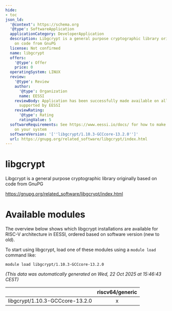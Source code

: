 ```yaml
---
hide:
- toc
json_ld:
  '@context': https://schema.org
  '@type': SoftwareApplication
  applicationCategory: DeveloperApplication
  description: Libgcrypt is a general purpose cryptographic library originally based
    on code from GnuPG
  license: Not confirmed
  name: libgcrypt
  offers:
    '@type': Offer
    price: 0
  operatingSystem: LINUX
  review:
    '@type': Review
    author:
      '@type': Organization
      name: EESSI
    reviewBody: Application has been successfully made available on all architectures
      supported by EESSI
    reviewRating:
      '@type': Rating
      ratingValue: 5
  softwareRequirements: See https://www.eessi.io/docs/ for how to make EESSI available
    on your system
  softwareVersion: '[''libgcrypt/1.10.3-GCCcore-13.2.0'']'
  url: https://gnupg.org/related_software/libgcrypt/index.html
---
```


libgcrypt
=========


Libgcrypt is a general purpose cryptographic library originally based on code from GnuPG

https://gnupg.org/related_software/libgcrypt/index.html
# Available modules


The overview below shows which libgcrypt installations are available for RISC-V architecture in EESSI, ordered based on software version (new to old).

To start using libgcrypt, load one of these modules using a `module load` command like:

```shell
module load libgcrypt/1.10.3-GCCcore-13.2.0
```

*(This data was automatically generated on Wed, 22 Oct 2025 at 15:46:43 CEST)*

| |riscv64/generic|
| :---: | :---: |
|libgcrypt/1.10.3-GCCcore-13.2.0|x|
